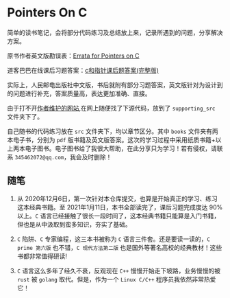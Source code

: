 # Pointers On C

简单的读书笔记，会将部分代码练习及总结放上来，记录所遇到的问题，分享解决方案。

原书作者英文版勘误表：[Errata for Pointers on C](https://www.cs.rit.edu/~kar/pointers.on.c/errata.html)

道客巴巴在线课后习题答案：[c和指针课后题答案(完整版)](https://www.doc88.com/p-3059517106808.html?s=rel&id=2)

实际上，人民邮电出版社中文版，书后就附有部分习题答案，英文版针对为设计到的问题进行补充，答案质量高，表达更加准确、直接。

由于打不开[作者维护的网站](http://www.awl.com/cseng/titles/0-673-99986-6/),在网上随便找了下源代码，放到了 `supporting_src` 文件夹下了。

自己随书的代码练习放在 `src` 文件夹下，均以章节区分。其中 `books` 文件夹有两本电子书，分别为 `pdf` 版书籍及英文版答案。这次的学习过程中采用纸质书籍+以上两本电子图书。电子图书给了我很大帮助，在此分享只为学习！若有侵权，请联系 `345462072@qq.com`，我会及时删除！

## 随笔

1. 从 2020年12月6日，第一次针对本仓库提交，也算是开始真正的学习、练习这本经典书籍。至 2021年1月11日，本书全部读完了，课后习题完成度达 90% 以上。`C` 语言已经接触了很长一段时间了，这本经典书籍只能算是入门书籍，但也是从中汲取到蛮多知识，夯实了基础。

2. `C` 陷阱、`C` 专家编程，这三本书被称为 `C` 语言三件套。还是要读一读的，`C prime 第六版` 也不错，`C 现代方法第二版` 也是国外等著名高校的经典教材！这些书都非常值得研读!

3. `C` 语言这么多年了经久不衰，反观现在 `C++` 慢慢开始走下坡路，业务慢慢的被 `rust` 被 `golang` 取代。但是，作为一个 `Linux C/C++` 程序员我依然非常热爱它！
